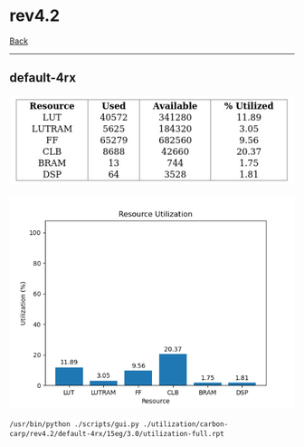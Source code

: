 # rev4.2

[Back](<../carbon-carp.md>)

---

## default-4rx

<p align="center">
	<img src="../../../../images/carbon-carp/rev4.2/default-4rx/15eg/3.0/table.jpg" />
</p>

<p align="center">
	<img src="../../../../images/carbon-carp/rev4.2/default-4rx/15eg/3.0/graph.png" />
</p>

`/usr/bin/python ./scripts/gui.py ./utilization/carbon-carp/rev4.2/default-4rx/15eg/3.0/utilization-full.rpt`

